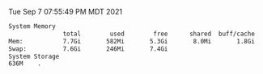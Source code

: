 Tue Sep  7 07:55:49 PM MDT 2021
```bash
System Memory
               total        used        free      shared  buff/cache   available
Mem:           7.7Gi       582Mi       5.3Gi       8.0Mi       1.8Gi       6.8Gi
Swap:          7.6Gi       246Mi       7.4Gi
System Storage
636M	.
```
